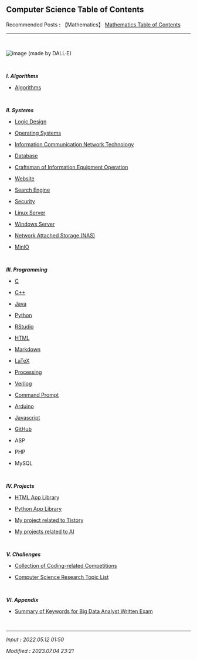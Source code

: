 ## **Computer Science Table of Contents**

Recommended Posts **:** 【Mathematics】 [Mathematics Table of Contents](https://jb243.github.io/pages/764)

---

<br>

![image](https://github.com/JB243/jb243.github.io/assets/55747737/c0a64e4e-63a3-4c7f-bf03-aa5567ff57e2)
(made by DALL·E)

<br>

_**Ⅰ. Algorithms**_

* [Algorithms](https://jb243.github.io/pages/1278)

<br>

_**Ⅱ. Systems**_

* [Logic Design](https://jb243.github.io/pages/1563)

* [Operating Systems](https://jb243.github.io/pages/1771)

* [Information Communication Network Technology](https://jb243.github.io/pages/1796)

* [Database](https://jb243.github.io/pages/1709) 

* [Craftsman of Information Equipment Operation](https://jb243.github.io/pages/1565)

* [Website](https://jb243.github.io/pages/2245)

* [Search Engine](https://jb243.github.io/pages/334)

* [Security](https://jb243.github.io/pages/1038)

* [Linux Server](https://jb243.github.io/pages/882)

* [Windows Server](https://jb243.github.io/pages/24)

* [Network Attached Storage (NAS)](https://jb243.github.io/pages/2247)

* [MinIO](https://jb243.github.io/pages/2367)

<br>

_**Ⅲ. Programming**_

* [C](https://jb243.github.io/pages/802)

* [C++](https://jb243.github.io/pages/947)

* [Java](https://jb243.github.io/pages/903)

* [Python](https://jb243.github.io/pages/786)

* [RStudio](https://jb243.github.io/pages/1761)

* [HTML](https://jb243.github.io/pages/1309)

* [Markdown](https://jb243.github.io/pages/987)

* [LaTeX](https://jb243.github.io/pages/317)

* [Processing](https://jb243.github.io/pages/98)

* [Verilog](https://jb243.github.io/pages/912)

* [Command Prompt](https://jb243.github.io/pages/377)

* [Arduino](https://jb243.github.io/pages/94)

* [Javascript](https://jb243.github.io/pages/1310)

* [GitHub](https://jb243.github.io/pages/2262)

* ASP

* PHP

* MySQL

<br>

_**Ⅳ. Projects**_

* [HTML App Library](https://jb243.github.io/pages/2368)

* [Python App Library](https://jb243.github.io/pages/2370)

* [My project related to Tistory](https://jb243.github.io/pages/366)

* [My projects related to AI](https://jb243.github.io/pages/2379)

<br>

_**Ⅴ. Challenges**_

* [Collection of Coding-related Competitions](https://jb243.github.io/pages/743)

* [Computer Science Research Topic List](https://jb243.github.io/pages/242)

<br>

_**Ⅵ. Appendix**_

* [Summary of Keywords for Big Data Analyst Written Exam](https://jb243.github.io/pages/2390)

<br>

---

_Input **:** 2022.05.12 01:50_

_Modified **:** 2023.07.04 23:21_
